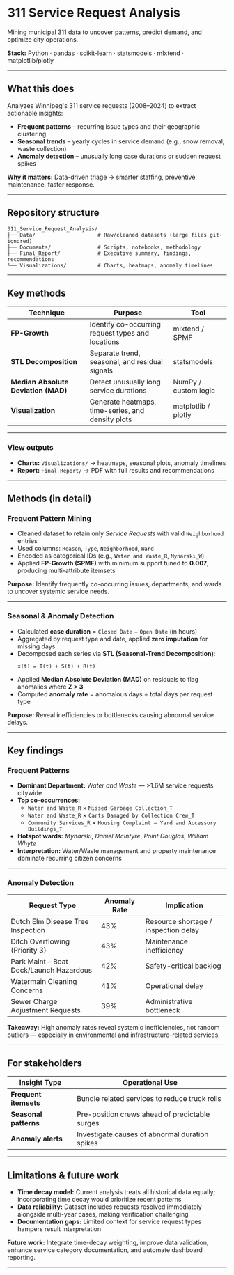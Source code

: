# 311 Service Request Analysis

Mining municipal 311 data to uncover patterns, predict demand, and optimize city operations.

**Stack:** Python · pandas · scikit-learn · statsmodels · mlxtend · matplotlib/plotly

---

## What this does

Analyzes Winnipeg's 311 service requests (2008–2024) to extract actionable insights:

- **Frequent patterns** – recurring issue types and their geographic clustering
- **Seasonal trends** – yearly cycles in service demand (e.g., snow removal, waste collection)
- **Anomaly detection** – unusually long case durations or sudden request spikes

**Why it matters:** Data-driven triage → smarter staffing, preventive maintenance, faster response.

---

## Repository structure

```
311_Service_Request_Analysis/
├── Data/                    # Raw/cleaned datasets (large files git-ignored)
├── Documents/               # Scripts, notebooks, methodology
├── Final_Report/            # Executive summary, findings, recommendations
└── Visualizations/          # Charts, heatmaps, anomaly timelines
```

---

## Key methods

| Technique | Purpose | Tool |
|-----------|---------|------|
| **FP-Growth** | Identify co-occurring request types and locations | mlxtend / SPMF |
| **STL Decomposition** | Separate trend, seasonal, and residual signals | statsmodels |
| **Median Absolute Deviation (MAD)** | Detect unusually long service durations | NumPy / custom logic |
| **Visualization** | Generate heatmaps, time-series, and density plots | matplotlib / plotly |

---

### View outputs

- **Charts:** `Visualizations/` → heatmaps, seasonal plots, anomaly timelines
- **Report:** `Final_Report/` → PDF with full results and recommendations

---

## Methods (in detail)

### Frequent Pattern Mining

- Cleaned dataset to retain only *Service Requests* with valid `Neighborhood` entries
- Used columns: `Reason`, `Type`, `Neighborhood`, `Ward`
- Encoded as categorical IDs (e.g., `Water and Waste_R`, `Mynarski_W`)
- Applied **FP-Growth (SPMF)** with minimum support tuned to **0.007**, producing multi-attribute itemsets

**Purpose:** Identify frequently co-occurring issues, departments, and wards to uncover systemic service needs.

---

### Seasonal & Anomaly Detection

- Calculated **case duration** = `Closed Date` − `Open Date` (in hours)
- Aggregated by request type and date, applied **zero imputation** for missing days
- Decomposed each series via **STL (Seasonal-Trend Decomposition)**:
  ```
  x(t) = T(t) + S(t) + R(t)
  ```
- Applied **Median Absolute Deviation (MAD)** on residuals to flag anomalies where **Z > 3**
- Computed **anomaly rate** = anomalous days ÷ total days per request type

**Purpose:** Reveal inefficiencies or bottlenecks causing abnormal service delays.

---

## Key findings

### Frequent Patterns

- **Dominant Department:** *Water and Waste* — >1.6M service requests citywide
- **Top co-occurrences:**
  - `Water and Waste_R` × `Missed Garbage Collection_T`
  - `Water and Waste_R` × `Carts Damaged by Collection Crew_T`
  - `Community Services_R` × `Housing Complaint – Yard and Accessory Buildings_T`
- **Hotspot wards:** *Mynarski*, *Daniel McIntyre*, *Point Douglas*, *William Whyte*
- **Interpretation:** Water/Waste management and property maintenance dominate recurring citizen concerns

---

### Anomaly Detection

| Request Type | Anomaly Rate | Implication |
|--------------|--------------|-------------|
| Dutch Elm Disease Tree Inspection | 43% | Resource shortage / inspection delay |
| Ditch Overflowing (Priority 3) | 43% | Maintenance inefficiency |
| Park Maint – Boat Dock/Launch Hazardous | 42% | Safety-critical backlog |
| Watermain Cleaning Concerns | 41% | Operational delay |
| Sewer Charge Adjustment Requests | 39% | Administrative bottleneck |

**Takeaway:** High anomaly rates reveal systemic inefficiencies, not random outliers — especially in environmental and infrastructure-related services.

---

## For stakeholders

| Insight Type | Operational Use |
|--------------|-----------------|
| **Frequent itemsets** | Bundle related services to reduce truck rolls |
| **Seasonal patterns** | Pre-position crews ahead of predictable surges |
| **Anomaly alerts** | Investigate causes of abnormal duration spikes |

---

## Limitations & future work

- **Time decay model:** Current analysis treats all historical data equally; incorporating time decay would prioritize recent patterns
- **Data reliability:** Dataset includes requests resolved immediately alongside multi-year cases, making verification challenging
- **Documentation gaps:** Limited context for service request types hampers result interpretation

**Future work:** Integrate time-decay weighting, improve data validation, enhance service category documentation, and automate dashboard reporting.

---

